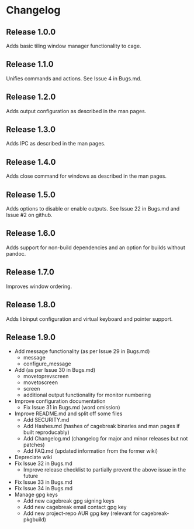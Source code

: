# Changelog

## Release 1.0.0

Adds basic tiling window manager functionality to cage.

## Release 1.1.0

Unifies commands and actions. See Issue 4 in Bugs.md.

## Release 1.2.0

Adds output configuration as described in the man pages.

## Release 1.3.0

Adds IPC as described in the man pages.

## Release 1.4.0

Adds close command for windows as described in the man pages.

## Release 1.5.0

Adds options to disable or enable outputs. See Issue 22 in Bugs.md and Issue #2 on github.

## Release 1.6.0

Adds support for non-build dependencies and an option for builds without pandoc.

## Release 1.7.0

Improves window ordering.

## Release 1.8.0

Adds libinput configuration and virtual keyboard and pointer support.

## Release 1.9.0

- Add message functionality (as per Issue 29 in Bugs.md)
  - message <text>
  - configure_message
- Add (as per Issue 30 in Bugs.md)
  - movetoprevscreen
  - movetoscreen <n>
  - screen <n>
  - additional output functionality for monitor numbering
- Improve configuration documentation
  - Fix Issue 31 in Bugs.md (word omission)
- Improve README.md and split off some files
  - Add SECURITY.md
  - Add Hashes.md (hashes of cagebreak binaries and man pages if built reproducably)
  - Add Changelog.md (changelog for major and minor releases but not patches)
  - Add FAQ.md (updated information from the former wiki)
- Depreciate wiki
- Fix Issue 32 in Bugs.md
  - Improve release checklist to partially prevent the above issue
    in the future
- Fix Issue 33 in Bugs.md
- Fix Issue 34 in Bugs.md
- Manage gpg keys
  - Add new cagebreak gpg signing keys
  - Add new cagebreak email contact gpg key
  - Add new project-repo AUR gpg key (relevant for cagebreak-pkgbuild)

